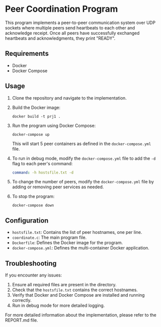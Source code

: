 # Peer Coordination Program

This program implements a peer-to-peer communication system over UDP sockets where multiple peers send heartbeats to each other and acknowledge receipt. Once all peers have successfully exchanged heartbeats and acknowledgments, they print "READY".

## Requirements

- Docker
- Docker Compose

## Usage

1. Clone the repository and navigate to the implementation.

2. Build the Docker image:
   ```
   docker build -t prj1 .
   ```

3. Run the program using Docker Compose:
   ```
   docker-compose up
   ```

   This will start 5 peer containers as defined in the `docker-compose.yml` file.

4. To run in debug mode, modify the `docker-compose.yml` file to add the `-d` flag to each peer's command:
   ```yaml
   command: -h hostsfile.txt -d
   ```

5. To change the number of peers, modify the `docker-compose.yml` file by adding or removing peer services as needed.

6. To stop the program:
   ```
   docker-compose down
   ```

## Configuration

- `hostsfile.txt`: Contains the list of peer hostnames, one per line.
- `coordinate.c`: The main program file.
- `Dockerfile`: Defines the Docker image for the program.
- `docker-compose.yml`: Defines the multi-container Docker application.

## Troubleshooting

If you encounter any issues:
1. Ensure all required files are present in the directory.
2. Check that the `hostsfile.txt` contains the correct hostnames.
3. Verify that Docker and Docker Compose are installed and running correctly.
4. Run in debug mode for more detailed logging.

For more detailed information about the implementation, please refer to the REPORT.md file.